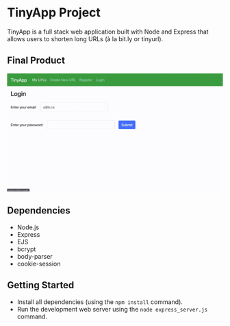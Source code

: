 # TinyApp Project

TinyApp is a full stack web application built with Node and Express that allows users to shorten long URLs (à la bit.ly or tinyurl).

## Final Product

!["gif of app in use"](https://github.com/johnny-prencipe/tinyapp/blob/master/media/video.gif)

## Dependencies

- Node.js
- Express
- EJS
- bcrypt
- body-parser
- cookie-session

## Getting Started

- Install all dependencies (using the `npm install` command).
- Run the development web server using the `node express_server.js` command.